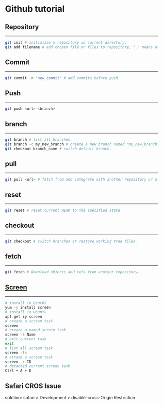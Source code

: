# Github tutorial

## Repository
-----
```bash
git init # initialize a repository in current directory.
git add filename # add chosen file or files to repository, "." means all files and directories in current directory.
```

## Commit
-----
```bash
git commit -m "new_commit" # add commits before push.
```

## Push
-----
```bash
git push <url> <branch>
```

## branch
-----
```bash
git branch # list all branches.
git branch -c my_new_branch # create a new branch named "my_new_branch" .
git checkout branch_name # switch default branch.
```

## pull
-----
```bash
git pull <url> # fetch from and integrate with another repository or a local branch.
```

## reset
-----
```bash
git reset # reset current HEAD to the specified state.
```

## checkout
-----
```bash
git checkout # switch branches or restore working tree files.
```

## fetch 
-----
```bash
git fetch # Download objects and refs from another repository.
```

## [Screen](https://linuxize.com/post/how-to-use-linux-screen/)
-----
```bash
# install in CentOS
yum -y install screen
# install in Ubuntu
apt get iy screen
# create a screen task
screen
# create a named screen task
screen -S Name
# exit current task 
exit 
# list all screen task
screen -ls
# attack a screen task
screen -r ID
# detacted current screen task
Ctrl + A + D 
```
## Safari CROS Issue
solution: safari > Development > disable-cross-Origin Restriction